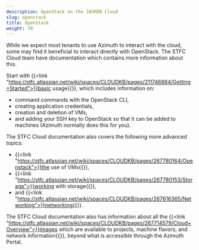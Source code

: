 ```yaml
---
description: OpenStack on the JASMIN Cloud
slug: openstack
title: OpenStack
weight: 70
---
```


While we expect most tenants to use Azimuth to interact with the cloud, some may find it beneficial to interact directly with OpenStack. The STFC Cloud team have documentation which contains more information about this.

Start with {{<link "https://stfc.atlassian.net/wiki/spaces/CLOUDKB/pages/211746884/Getting+Started">}}basic usage{{</link>}}, which includes information on:
- command commands with the OpenStack CLI,
- creating application credentials,
- creation and deletion of VMs,
- and adding your SSH key to OpenStack so that it can be added to machines (Azimuth normally does this for you).

The STFC Cloud documentation also covers the following more advanced topics:
- {{<link "https://stfc.atlassian.net/wiki/spaces/CLOUDKB/pages/267780164/Openstack">}}the use of VMs{{</link>}},
- {{<link "https://stfc.atlassian.net/wiki/spaces/CLOUDKB/pages/267780153/Storage">}}working with storage{{</link>}},
- and {{<link "https://stfc.atlassian.net/wiki/spaces/CLOUDKB/pages/267616365/Networking">}}networking{{</link>}}.

The STFC Cloud documentation also has information about all the {{<link "https://stfc.atlassian.net/wiki/spaces/CLOUDKB/pages/267714579/Cloud+Overview">}}images which are available to projects, machine flavors, and network information{{</link>}}, beyond what is accessible through the Azimuth Portal.
